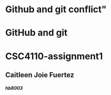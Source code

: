 
# Github and git conflict"

# GitHub and git

# CSC4110-assignment1
## Caitleen Joie Fuertez
##### hb8003

